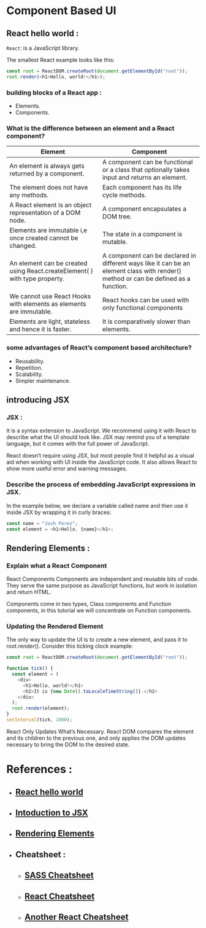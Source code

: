 # Component Based UI

## React hello world :

`React`: is a JavaScript library.

The smallest React example looks like this:

```js
const root = ReactDOM.createRoot(document.getElementById("root"));
root.render(<h1>Hello, world!</h1>);
```

### building blocks of a React app :

- Elements.
- Components.

### What is the difference between an element and a React component?

| Element                                                                    | Component                                                                                                                           |
| -------------------------------------------------------------------------- | ----------------------------------------------------------------------------------------------------------------------------------- |
| An element is always gets returned by a component.                         | A component can be functional or a class that optionally takes input and returns an element.                                        |
| The element does not have any methods.                                     | Each component has its life cycle methods.                                                                                          |
| A React element is an object representation of a DOM node.                 | A component encapsulates a DOM tree.                                                                                                |
| Elements are immutable i,e once created cannot be changed.                 | The state in a component is mutable.                                                                                                |
| An element can be created using React.createElement( ) with type property. | A component can be declared in different ways like it can be an element class with render() method or can be defined as a function. |
| We cannot use React Hooks with elements as elements are immutable.         | React hooks can be used with only functional components                                                                             |
| Elements are light, stateless and hence it is faster.                      | It is comparatively slower than elements.                                                                                           |

### some advantages of React’s component based architecture?

- Reusability.
- Repetition.
- Scalability.
- Simpler maintenance.

## introducing JSX

### JSX :

It is a syntax extension to JavaScript. We recommend using it with React to describe what the UI should look like. JSX may remind you of a template language, but it comes with the full power of JavaScript.

React doesn’t require using JSX, but most people find it helpful as a visual aid when working with UI inside the JavaScript code. It also allows React to show more useful error and warning messages.

### Describe the process of embedding JavaScript expressions in JSX.

In the example below, we declare a variable called name and then use it inside JSX by wrapping it in curly braces:

```js
const name = "Josh Perez";
const element = <h1>Hello, {name}</h1>;
```

## Rendering Elements :

### Explain what a React Component

React Components Components are independent and reusable bits of code. They serve the same purpose as JavaScript functions, but work in isolation and return HTML.

Components come in two types, Class components and Function components, in this tutorial we will concentrate on Function components.

### Updating the Rendered Element

The only way to update the UI is to create a new element, and pass it to root.render(). Consider this ticking clock example:

```js
const root = ReactDOM.createRoot(document.getElementById("root"));

function tick() {
  const element = (
    <div>
      <h1>Hello, world!</h1>
      <h2>It is {new Date().toLocaleTimeString()}.</h2>
    </div>
  );
  root.render(element);
}
setInterval(tick, 1000);
```

React Only Updates What’s Necessary. React DOM compares the element and its children to the previous one, and only applies the DOM updates necessary to bring the DOM to the desired state.

# References :

- ## [React hello world](https://reactjs.org/docs/hello-world.html)

- ## [Intoduction to JSX](https://reactjs.org/docs/introducing-jsx.html)

- ## [Rendering Elements](https://reactjs.org/docs/rendering-elements.html)

- ## Cheatsheet :

  - ## [SASS Cheatsheet](https://devhints.io/sass)

  - ## [React Cheatsheet](https://devhints.io/react)

  - ## [Another React Cheatsheet](https://reactcheatsheet.com/)
